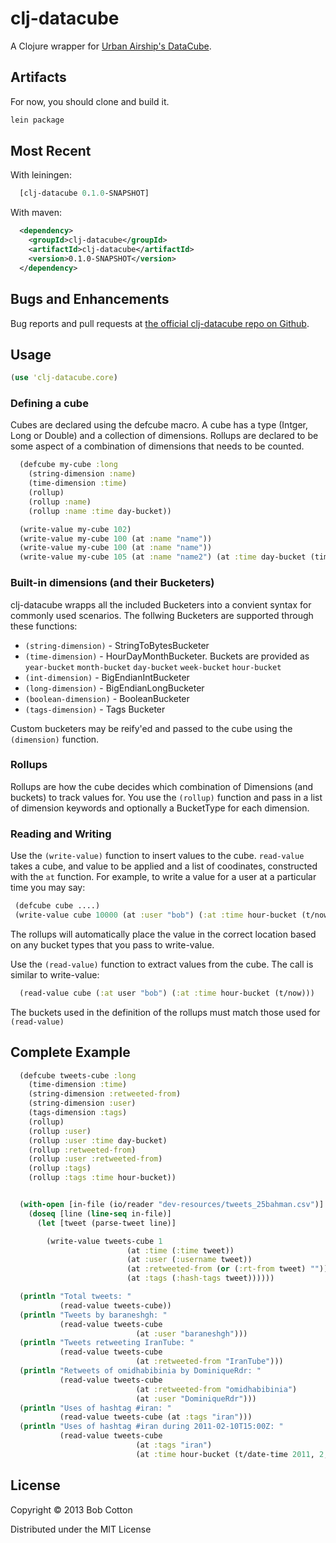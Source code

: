 # clj-datacube

A Clojure wrapper for [Urban Airship's DataCube](https://github.com/urbanairship/datacube).

## Artifacts

For now, you should clone and build it.

```sh
lein package
```

## Most Recent

With leiningen:

``` clj
  [clj-datacube 0.1.0-SNAPSHOT]
```
  
With maven:

``` xml
  <dependency>
    <groupId>clj-datacube</groupId>
    <artifactId>clj-datacube</artifactId>
    <version>0.1.0-SNAPSHOT</version>
  </dependency>
```

## Bugs and Enhancements

Bug reports and pull requests at [the official clj-datacube repo on Github](https://github.com/bcotton/clj-datacube).

## Usage

``` clj
(use 'clj-datacube.core)
```

### Defining a cube

Cubes are declared using the defcube macro. A cube has a type (Intger, Long or Double) and a collection of dimensions. Rollups are declared to be some aspect of a combination of dimensions that needs to be counted.

``` clj
  (defcube my-cube :long 
    (string-dimension :name)
    (time-dimension :time)
    (rollup)
    (rollup :name)
    (rollup :name :time day-bucket))

  (write-value my-cube 102)
  (write-value my-cube 100 (at :name "name"))
  (write-value my-cube 100 (at :name "name"))
  (write-value my-cube 105 (at :name "name2") (at :time day-bucket (time/date-time 2013 06 02)))
```

### Built-in dimensions (and their Bucketers)

clj-datacube wrapps all the included Bucketers into a convient syntax for commonly used scenarios. The follwing Bucketers are supported through these functions:

 - `(string-dimension)` - StringToBytesBucketer
 - `(time-dimension)` - HourDayMonthBucketer. Buckets are provided as `year-bucket` `month-bucket` `day-bucket` `week-bucket` `hour-bucket`
 - `(int-dimension)` - BigEndianIntBucketer
 - `(long-dimension)` - BigEndianLongBucketer
 - `(boolean-dimension)` - BooleanBucketer
 - `(tags-dimension)` - Tags Bucketer
 
 Custom bucketers may be reify'ed and passed to the cube using the `(dimension)` function.
 
### Rollups

Rollups are how the cube decides which combination of Dimensions (and buckets) to track values for. You use the `(rollup)` function and pass in a list of dimension keywords and optionally a BucketType for each dimension.

### Reading and Writing

Use the `(write-value)` function to insert values to the cube. `read-value` takes a cube, and value to be applied and a list of coodinates, constructed with the `at` function. For example, to write a value for a user at a particular time you may say:

```clj
 (defcube cube ....)
 (write-value cube 10000 (at :user "bob") (:at :time hour-bucket (t/now)))
```

The rollups will automatically place the value in the correct location based on any bucket types that you pass to write-value.

Use the `(read-value)` function to extract values from the cube. The call is similar to write-value:

```clj
  (read-value cube (:at user "bob") (:at :time hour-bucket (t/now)))
```

The buckets used in the definition of the rollups must match those used for `(read-value)`

## Complete Example

```clj
  (defcube tweets-cube :long
    (time-dimension :time)
    (string-dimension :retweeted-from)
    (string-dimension :user)
    (tags-dimension :tags)
    (rollup)
    (rollup :user)
    (rollup :user :time day-bucket)
    (rollup :retweeted-from)
    (rollup :user :retweeted-from)
    (rollup :tags)
    (rollup :tags :time hour-bucket))


  (with-open [in-file (io/reader "dev-resources/tweets_25bahman.csv")]
    (doseq [line (line-seq in-file)]
      (let [tweet (parse-tweet line)]

        (write-value tweets-cube 1
                          (at :time (:time tweet))
                          (at :user (:username tweet))
                          (at :retweeted-from (or (:rt-from tweet) ""))
                          (at :tags (:hash-tags tweet))))))

  (println "Total tweets: " 
           (read-value tweets-cube))
  (println "Tweets by baraneshgh: "
           (read-value tweets-cube 
                            (at :user "baraneshgh")))
  (println "Tweets retweeting IranTube: "
           (read-value tweets-cube 
                            (at :retweeted-from "IranTube")))
  (println "Retweets of omidhabibinia by DominiqueRdr: " 
           (read-value tweets-cube 
                            (at :retweeted-from "omidhabibinia")
                            (at :user "DominiqueRdr")))
  (println "Uses of hashtag #iran: " 
           (read-value tweets-cube (at :tags "iran")))
  (println "Uses of hashtag #iran during 2011-02-10T15:00Z: "
           (read-value tweets-cube 
                            (at :tags "iran") 
                            (at :time hour-bucket (t/date-time 2011, 2, 10, 15, 0, 0, 0))))

```
  

## License

Copyright © 2013 Bob Cotton

Distributed under the MIT License
